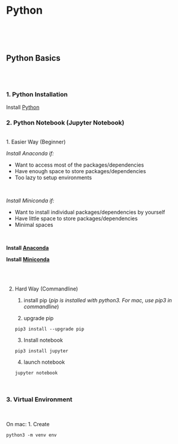 # Python


<br /><br /><br />
## Python Basics
<br /><br />
### 1. Python Installation

Install [Python](https://www.python.org/downloads/)
<br />
### 2. Python Notebook (Jupyter Notebook)
<br />
1. Easier Way (Beginner)

*Install Anaconda if:*
* Want to access most of the packages/dependencies
* Have enough space to store packages/dependencies
* Too lazy to setup environments
<br />

*Install Miniconda if:*
* Want to install individual packages/dependencies by yourself
* Have little space to store packages/dependencies
* Minimal spaces
<br />

**Install [Anaconda](https://www.anaconda.com/)**

**Install [Miniconda](https://docs.conda.io/en/latest/miniconda.html)**

<br /><br />

2. Hard Way (Commandline)

	1. install pip (*pip is installed with python3. For mac, use pip3 in commandline*)

	2. upgrade pip
	```
	pip3 install --upgrade pip
	```

	3. Install notebook
	```
	pip3 install jupyter
	```

	4. launch notebook
	```
	jupyter notebook
	```
<br />

### 3. Virtual Environment
<br />

On mac:
	1. Create 
```
python3 -m venv env
```

